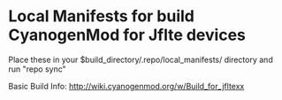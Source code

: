 Local Manifests for build CyanogenMod for Jflte devices
=====================================
Place these in your $build_directory/.repo/local_manifests/ directory and run "repo sync"

Basic Build Info: http://wiki.cyanogenmod.org/w/Build_for_jfltexx
